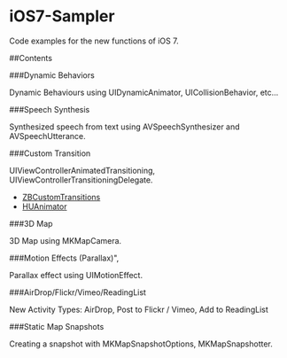 iOS7-Sampler
============

Code examples for the new functions of iOS 7.

##Contents

###Dynamic Behaviors

Dynamic Behaviours using UIDynamicAnimator, UICollisionBehavior, etc...

###Speech Synthesis

Synthesized speech from text using AVSpeechSynthesizer and AVSpeechUtterance.

###Custom Transition

UIViewControllerAnimatedTransitioning, UIViewControllerTransitioningDelegate.

- [ZBCustomTransitions](https://github.com/zonble/ZBCustomTransitions)
- [HUAnimator](https://github.com/cinkster/HUAnimator)


###3D Map

3D Map using MKMapCamera.

###Motion Effects (Parallax)",

Parallax effect using UIMotionEffect.

###AirDrop/Flickr/Vimeo/ReadingList

New Activity Types: AirDrop, Post to Flickr / Vimeo, Add to ReadingList

###Static Map Snapshots

Creating a snapshot with MKMapSnapshotOptions, MKMapSnapshotter.

